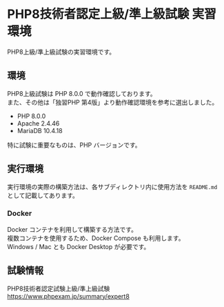 # PHP8技術者認定上級/準上級試験 実習環境

PHP8上級/準上級試験の実習環境です。

## 環境

PHP8上級試験は PHP 8.0.0 で動作確認しております。  
また、その他は「独習PHP 第4版」より動作確認環境を参考に選出しました。

* PHP 8.0.0
* Apache 2.4.46
* MariaDB 10.4.18

特に試験に重要なものは、PHP バージョンです。

## 実行環境

実行環境の実際の構築方法は、各サブディレクトリ内に使用方法を `README.md` として記載してあります。

### Docker

Docker コンテナを利用して構築する方法です。  
複数コンテナを使用するため、Docker Compose も利用します。  
Windows / Mac とも Docker Desktop が必要です。

## 試験情報

PHP8技術者認定試験上級/準上級試験
https://www.phpexam.jp/summary/expert8
